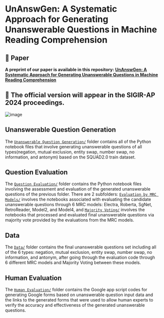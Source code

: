

# UnAnswGen: A Systematic Approach for Generating Unanswerable Questions in Machine Reading Comprehension

## 📄 Paper

**A preprint of our paper is available in this repository:** [**UnAnswGen: A Systematic Approach for Generating Unanswerable Questions in Machine Reading Comprehension**](https://github.com/Julien-ser/UnAnswGen/blob/main/UnAnswGen-%20A%20Systematic%20Approach%20for%20Generating%20Unanswerable%20Questions%20in%20Machine%20Reading%20Comprehension.pdf)  
## 📢 The official version will appear in the SIGIR-AP 2024 proceedings.

![image](https://github.com/user-attachments/assets/b4150ca6-bbad-4233-b5d0-5c3fedfc2527)

## Unanswerable Question Generation
The [`Unanswerable Question Generation/`](./Unanswerable%20Question%20Generation/) folder contains all of the Python notebook files that involve generating unanswerable questions of all types(negation, mutual exclusion, entity swap, number swap, no information, and antonym) based on the SQUAD2.0 train dataset. 

## Question Evaluation
The [`Question Evaluation/`](./Question%20Evaluation/) folder contains the Python notebook files involving the assessment and evaluation of the generated unanswerable questions of the previous folder. There are 2 subfolders: [`Evaluation by MRC Models/`](./Evaluation%20by%20MRC%20Models/) involves the notebooks associated with evaluating the candidate unanswerable questions through 6 MRC models: Electra, Roberta, SgNet, RetroReader, Model2, and Model4, and [`Majority Voting/`](./Majority%20Voting/) involves the notebooks that processed and evaluated final unanswerable questions via majority vote provided by the evaluations from the MRC models.

## Data
The [`Data/`](./Data/) folder contains the final unanswerable questions set including all of the 6 types: negation, mutual exclusion, entity swap, number swap, no information, and antonym, after going through the evaluation code through 6 different MRC models and Majority Voting between these models. 

## Human Evaluation
The [`Human Evaluation/`](./Human%20Evaluation/) folder contains the Google app script codes for generating Google forms based on unanswerable question input data and the links to the generated forms that were used to allow human experts to verify the accuracy and effectiveness of the generated unanswerable questions.
